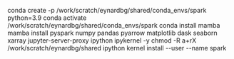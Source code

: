 conda create -p /work/scratch/eynardbg/shared/conda_envs/spark python=3.9
conda activate /work/scratch/eynardbg/shared/conda_envs/spark
conda install mamba
mamba install pyspark numpy pandas pyarrow matplotlib dask seaborn xarray jupyter-server-proxy ipython ipykernel -y
chmod -R a+rX /work/scratch/eynardbg/shared
ipython kernel install --user --name spark
